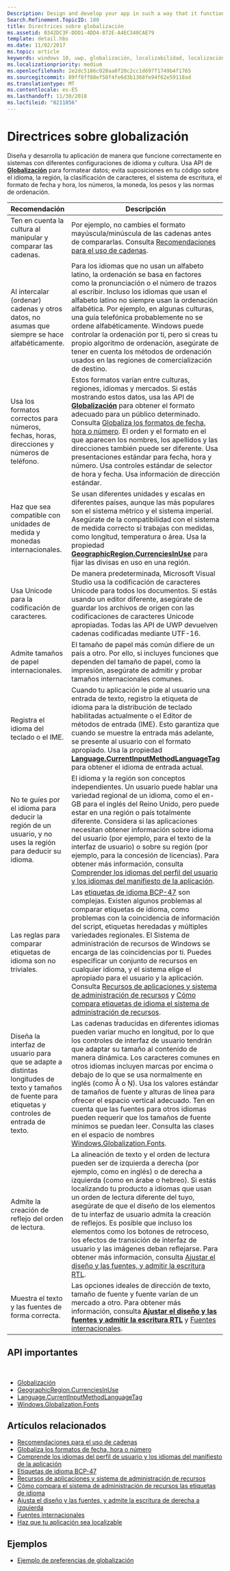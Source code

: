 ```yaml
---
Description: Design and develop your app in such a way that it functions appropriately on systems with different language and culture configurations.
Search.Refinement.TopicID: 180
title: Directrices sobre globalización
ms.assetid: 0342DC3F-DDD1-4DD4-872E-A4EC340CAE79
template: detail.hbs
ms.date: 11/02/2017
ms.topic: article
keywords: windows 10, uwp, globalización, localizabilidad, localización
ms.localizationpriority: medium
ms.openlocfilehash: 2e2dc5186c028aa8f20c2cc1d697f1749b4f1765
ms.sourcegitcommit: 89ff8ff88ef58f4fe6d3b1368fe94f62e59118ad
ms.translationtype: MT
ms.contentlocale: es-ES
ms.lasthandoff: 11/30/2018
ms.locfileid: "8211856"
---
```

# <a name="guidelines-for-globalization"></a>Directrices sobre globalización

Diseña y desarrolla tu aplicación de manera que funcione correctamente en sistemas con diferentes configuraciones de idioma y cultura. Usa API de [**Globalización**](/uwp/api/Windows.Globalization?branch=live) para formatear datos; evita suposiciones en tu código sobre el idioma, la región, la clasificación de caracteres, el sistema de escritura, el formato de fecha y hora, los números, la moneda, los pesos y las normas de ordenación.

| Recomendación | Descripción |
| ------------- | ----------- |
| Ten en cuenta la cultura al manipular y comparar las cadenas. | Por ejemplo, no cambies el formato mayúscula/minúscula de las cadenas antes de compararlas. Consulta [Recomendaciones para el uso de cadenas](/dotnet/standard/base-types/best-practices-strings?branch=live#recommendations_for_string_usage). |
| Al intercalar (ordenar) cadenas y otros datos, no asumas que siempre se hace alfabéticamente. | Para los idiomas que no usan un alfabeto latino, la ordenación se basa en factores como la pronunciación o el número de trazos al escribir. Incluso los idiomas que usan el alfabeto latino no siempre usan la ordenación alfabética. Por ejemplo, en algunas culturas, una guía telefónica probablemente no se ordene alfabéticamente. Windows puede controlar la ordenación por ti, pero si creas tu propio algoritmo de ordenación, asegúrate de tener en cuenta los métodos de ordenación usados en las regiones de comercialización de destino. |
| Usa los formatos correctos para números, fechas, horas, direcciones y números de teléfono. | Estos formatos varían entre culturas, regiones, idiomas y mercados. Si estás mostrando estos datos, usa las API de [**Globalización**](/uwp/api/Windows.Globalization?branch=live) para obtener el formato adecuado para un público determinado. Consulta [Globaliza los formatos de fecha, hora o número](use-global-ready-formats.md). El orden y el formato en el que aparecen los nombres, los apellidos y las direcciones también puede ser diferente. Usa presentaciones estándar para fecha, hora y número. Usa controles estándar de selector de hora y fecha. Usa información de dirección estándar. |
| Haz que sea compatible con unidades de medida y monedas internacionales. | Se usan diferentes unidades y escalas en diferentes países, aunque las más populares son el sistema métrico y el sistema imperial. Asegúrate de la compatibilidad con el sistema de medida correcto si trabajas con medidas, como longitud, temperatura o área. Usa la propiedad [**GeographicRegion.CurrenciesInUse**](/uwp/api/windows.globalization.geographicregion.CurrenciesInUse) para fijar las divisas en uso en una región. |
| Usa Unicode para la codificación de caracteres. | De manera predeterminada, Microsoft Visual Studio usa la codificación de caracteres Unicode para todos los documentos. Si estás usando un editor diferente, asegúrate de guardar los archivos de origen con las codificaciones de caracteres Unicode apropiadas. Todas las API de UWP devuelven cadenas codificadas mediante UTF-16. |
| Admite tamaños de papel internacionales. | El tamaño de papel más común difiere de un país a otro. Por ello, si incluyes funciones que dependen del tamaño de papel, como la impresión, asegúrate de admitir y probar tamaños internacionales comunes. |
| Registra el idioma del teclado o el IME. | Cuando tu aplicación le pide al usuario una entrada de texto, registro la etiqueta de idioma para la distribución de teclado habilitadas actualmente o el Editor de métodos de entrada (IME). Esto garantiza que cuando se muestre la entrada más adelante, se presente al usuario con el formato apropiado. Usa la propiedad [**Language.CurrentInputMethodLanguageTag**](/uwp/api/windows.globalization.language.CurrentInputMethodLanguageTag) para obtener el idioma de entrada actual. |
| No te guíes por el idioma para deducir la región de un usuario, y no uses la región para deducir su idioma. | El idioma y la región son conceptos independientes. Un usuario puede hablar una variedad regional de un idioma, como el en-GB para el inglés del Reino Unido, pero puede estar en una región o país totalmente diferente. Considera si las aplicaciones necesitan obtener información sobre idioma del usuario (por ejemplo, para el texto de la interfaz de usuario) o sobre su región (por ejemplo, para la concesión de licencias). Para obtener más información, consulta [Comprender los idiomas del perfil del usuario y los idiomas del manifiesto de la aplicación](manage-language-and-region.md). |
| Las reglas para comparar etiquetas de idioma son no triviales. | Las [etiquetas de idioma BCP-47](http://go.microsoft.com/fwlink/p/?linkid=227302) son complejas. Existen algunos problemas al comparar etiquetas de idioma, como problemas con la coincidencia de información del script, etiquetas heredadas y múltiples variedades regionales. El Sistema de administración de recursos de Windows se encarga de las coincidencias por ti. Puedes especificar un conjunto de recursos en cualquier idioma, y el sistema elige el apropiado para el usuario y la aplicación. Consulta [Recursos de aplicaciones y sistema de administración de recursos](../../app-resources/index.md) y [Cómo compara etiquetas de idioma el sistema de administración de recursos](../../app-resources/how-rms-matches-lang-tags.md). |
| Diseña la interfaz de usuario para que se adapte a distintas longitudes de texto y tamaños de fuente para etiquetas y controles de entrada de texto. | Las cadenas traducidas en diferentes idiomas pueden variar mucho en longitud, por lo que los controles de interfaz de usuario tendrán que adaptar su tamaño al contenido de manera dinámica. Los caracteres comunes en otros idiomas incluyen marcas por encima o debajo de lo que se usa normalmente en inglés (como Å o Ņ). Usa los valores estándar de tamaños de fuente y alturas de línea para ofrecer el espacio vertical adecuado. Ten en cuenta que las fuentes para otros idiomas pueden requerir que los tamaños de fuente mínimos se puedan leer. Consulta las clases en el espacio de nombres [Windows.Globalization.Fonts](/uwp/api/windows.globalization.fonts?branch=live). |
| Admite la creación de reflejo del orden de lectura. | La alineación de texto y el orden de lectura pueden ser de izquierda a derecha (por ejemplo, como en inglés) o de derecha a izquierda (como en árabe o hebreo). Si estás localizando tu producto a idiomas que usan un orden de lectura diferente del tuyo, asegúrate de que el diseño de los elementos de tu interfaz de usuario admita la creación de reflejos. Es posible que incluso los elementos como los botones de retroceso, los efectos de transición de interfaz de usuario y las imágenes deban reflejarse. Para obtener más información, consulta [Ajustar el diseño y las fuentes, y admitir la escritura RTL](adjust-layout-and-fonts--and-support-rtl.md). |
| Muestra el texto y las fuentes de forma correcta. | Las opciones ideales de dirección de texto, tamaño de fuente y fuente varían de un mercado a otro. Para obtener más información, consulta [**Ajustar el diseño y las fuentes y admitir la escritura RTL**](adjust-layout-and-fonts--and-support-rtl.md) y [Fuentes internacionales](loc-international-fonts.md). |

## <a name="important-apis"></a>API importantes
 
* [Globalización](/uwp/api/Windows.Globalization?branch=live)
* [GeographicRegion.CurrenciesInUse](/uwp/api/windows.globalization.geographicregion.CurrenciesInUse)
* [Language.CurrentInputMethodLanguageTag](/uwp/api/windows.globalization.language.CurrentInputMethodLanguageTag)
* [Windows.Globalization.Fonts](/uwp/api/windows.globalization.fonts?branch=live)

## <a name="related-topics"></a>Artículos relacionados

* [Recomendaciones para el uso de cadenas](/dotnet/standard/base-types/best-practices-strings?branch=live#recommendations_for_string_usage)
* [Globaliza los formatos de fecha, hora o número](use-global-ready-formats.md)
* [Comprende los idiomas del perfil de usuario y los idiomas del manifiesto de la aplicación](manage-language-and-region.md)
* [Etiquetas de idioma BCP-47](http://go.microsoft.com/fwlink/p/?linkid=227302)
* [Recursos de aplicaciones y sistema de administración de recursos](../../app-resources/index.md)
* [Cómo compara el sistema de administración de recursos las etiquetas de idioma](../../app-resources/how-rms-matches-lang-tags.md)
* [Ajusta el diseño y las fuentes, y admite la escritura de derecha a izquierda](adjust-layout-and-fonts--and-support-rtl.md)
* [Fuentes internacionales](loc-international-fonts.md)
* [Haz que tu aplicación sea localizable](prepare-your-app-for-localization.md)

## <a name="samples"></a>Ejemplos

* [Ejemplo de preferencias de globalización](http://go.microsoft.com/fwlink/p/?linkid=231608)
